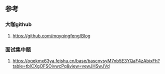 ## 参考
### 大咖github
1. https://github.com/mqyqingfeng/Blog

### 面试集中题
1. https://oqekmx63ya.feishu.cn/base/bascnvsyM7nb5E3YQaF4zAbixFh?table=tblCXgOFSOivwcPq&view=vewJHSwJVd